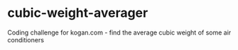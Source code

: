 # cubic-weight-averager
Coding challenge for kogan.com - find the average cubic weight of some air conditioners
